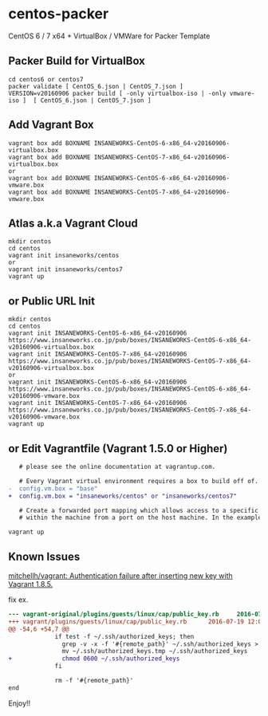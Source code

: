 centos-packer
=============

CentOS 6 / 7 x64 + VirtualBox / VMWare for Packer Template

## Packer Build for VirtualBox

```
cd centos6 or centos7
packer validate [ CentOS_6.json | CentOS_7.json ]
VERSION=v20160906 packer build [ -only virtualbox-iso | -only vmware-iso ]  [ CentOS_6.json | CentOS_7.json ]
```

## Add Vagrant Box

```
vagrant box add BOXNAME INSANEWORKS-CentOS-6-x86_64-v20160906-virtualbox.box
vagrant box add BOXNAME INSANEWORKS-CentOS-7-x86_64-v20160906-virtualbox.box
or
vagrant box add BOXNAME INSANEWORKS-CentOS-6-x86_64-v20160906-vmware.box
vagrant box add BOXNAME INSANEWORKS-CentOS-7-x86_64-v20160906-vmware.box
```

## Atlas a.k.a Vagrant Cloud

```
mkdir centos
cd centos
vagrant init insaneworks/centos
or
vagrant init insaneworks/centos7
vagrant up
```


## or Public URL Init

```
mkdir centos
cd centos
vagrant init INSANEWORKS-CentOS-6-x86_64-v20160906 https://www.insaneworks.co.jp/pub/boxes/INSANEWORKS-CentOS-6-x86_64-v20160906-virtualbox.box
vagrant init INSANEWORKS-CentOS-7-x86_64-v20160906 https://www.insaneworks.co.jp/pub/boxes/INSANEWORKS-CentOS-7-x86_64-v20160906-virtualbox.box
or
vagrant init INSANEWORKS-CentOS-6-x86_64-v20160906 https://www.insaneworks.co.jp/pub/boxes/INSANEWORKS-CentOS-6-x86_64-v20160906-vmware.box
vagrant init INSANEWORKS-CentOS-7-x86_64-v20160906 https://www.insaneworks.co.jp/pub/boxes/INSANEWORKS-CentOS-7-x86_64-v20160906-vmware.box
vagrant up
```

## or Edit Vagrantfile (Vagrant 1.5.0 or Higher)

```diff
   # please see the online documentation at vagrantup.com.

   # Every Vagrant virtual environment requires a box to build off of.
-  config.vm.box = "base"
+  config.vm.box = "insaneworks/centos" or "insaneworks/centos7"

   # Create a forwarded port mapping which allows access to a specific port
   # within the machine from a port on the host machine. In the example below,
```

```
vagrant up
```

## Known Issues

[mitchellh/vagrant: Authentication failure after inserting new key with Vagrant 1.8.5.](https://github.com/mitchellh/vagrant/issues/7610)

fix ex.
```diff
--- vagrant-original/plugins/guests/linux/cap/public_key.rb     2016-07-19 12:06:56.575045974 -0500
+++ vagrant/plugins/guests/linux/cap/public_key.rb      2016-07-19 12:07:34.303376009 -0500
@@ -54,6 +54,7 @@
             if test -f ~/.ssh/authorized_keys; then
               grep -v -x -f '#{remote_path}' ~/.ssh/authorized_keys > ~/.ssh/authorized_keys.tmp
               mv ~/.ssh/authorized_keys.tmp ~/.ssh/authorized_keys
+              chmod 0600 ~/.ssh/authorized_keys
             fi

             rm -f '#{remote_path}'
end
```

Enjoy!!

